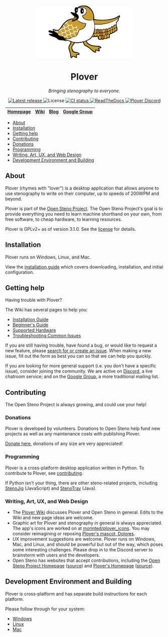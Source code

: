 <p align="center">
    <img width="300" alt="Plover logo" src="https://raw.githubusercontent.com/openstenoproject/plover/main/doc/_static/dolores.svg" />
</p>

<h1 align="center">Plover</h1>

<p align="center"><i>Bringing stenography to everyone.</i></p>

<p align="center">
    <a href="https://github.com/openstenoproject/plover/releases">
        <img alt="Latest release" src="https://img.shields.io/github/v/release/openstenoproject/plover?filter=v*" />
    </a>
    <img alt="License" src="https://img.shields.io/github/license/openstenoproject/plover" />
    <a href="https://github.com/openstenoproject/plover/actions/workflows/ci.yml?query=branch%3Amain">
        <img alt="CI status" src="https://github.com/openstenoproject/plover/actions/workflows/ci.yml/badge.svg?branch=main" />
    </a>
    <a href="https://plover.readthedocs.io/">
        <img alt="ReadTheDocs" src="https://img.shields.io/readthedocs/plover?logo=readthedocs&logoColor=white" />
    </a>
    <a href="https://discord.gg/0lQde43a6dGmAMp2">
        <img alt="Plover Discord" src="https://img.shields.io/discord/136953735426473984?logo=discord&logoColor=white" />
    </a>
</p>

| [Homepage][] | [Wiki][] | [Blog][] | [Google Group][] |
| ------------ | -------- | -------- | ---------------- |

-   [About](#about)
-   [Installation](#installation)
-   [Getting help](#getting-help)
-   [Contributing](#contributing)
-   [Donations](#donations)
-   [Programming](#programming)
-   [Writing, Art, UX, and Web Design](#writing-art-ux-and-web-design)
-   [Development Environment and Building](#development-environment-and-building)

## About

Plover (rhymes with "lover") is a desktop application that allows anyone
to use stenography to write on their computer, up to speeds of 200WPM
and beyond.

Plover is part of the [Open Steno Project][]. The Open Steno Project's
goal is to provide everything you need to learn machine shorthand on
your own, from free software, to cheap hardware, to learning resources.

Plover is GPLv2+ as of version 3.1.0. See the [license][] for details.

## Installation

Plover runs on Windows, Linux, and Mac.

View the [installation guide][] which covers downloading, installation,
and initial configuration.

## Getting help

Having trouble with Plover?

The Wiki has several pages to help you:

-   [Installation Guide][]
-   [Beginner's Guide][]
-   [Supported Hardware][]
-   [Troubleshooting Common Issues][]

If you are still having trouble, have found a bug, or would like to
request a new feature, please [search for or create an issue][issues].
When making a new issue, fill out the form as best you can so that we
can help you quickly.

If you are looking for more general support (i.e. you don't have a
specific issue), consider joining the community. We are active on
[Discord](https://discord.gg/0lQde43a6dGmAMp2), a live chatroom service; and on the [Google Group][],
a more traditional mailing list.

## Contributing

The Open Steno Project is always growing, and could use your help!

### Donations

Plover is developed by volunteers. Donations to Open Steno help fund new
projects as well as any maintenance costs with publishing Plover.

[Donate here][Donate], donations of any size are very appreciated!

### Programming

Plover is a cross-platform desktop application written in Python. To
contribute to Plover, see [contributing][].

If Python isn't your thing, there are other steno-related projects,
including [StenoJig][] (JavaScript) and [StenoTray][] (Java).

### Writing, Art, UX, and Web Design

-   The [Plover Wiki][Wiki] discusses Plover and Open Steno in
    general. Edits to the Wiki and new page ideas are welcome.
-   Graphic art for Plover and stenography in general is always
    appreciated. The app's icons are worked on at [morinted/plover\_icons][].
    You may consider reimagining or reposing [Plover's mascot, Dolores][Mascot].
-   UX improvement suggestions are welcome. Plover runs on Windows, Mac,
    and Linux, and should be powerful but out of the way, which poses
    some interesting challenges. Please drop in to the Discord server to
    brainstorm with users and the developers.
-   Open Steno has websites that accept contributions, including the
    [Open Steno Project Homepage][Open Steno Project] ([source][Open Steno Project Homepage Source]) and [Plover's Homepage][Homepage]
    ([source][Homepage Source]).

## Development Environment and Building

Plover is cross-platform and has separate build instructions for each
platform.

Please follow through for your system:

-   [Windows][Windows README]
-   [Linux][Linux README]
-   [Mac][macOS README]

[Beginner's Guide]: https://plover.wiki/index.php/Beginner%27s_Guide
[Blog]: http://plover.stenoknight.com
[Contributing]: https://github.com/openstenoproject/plover/blob/main/CONTRIBUTING.md
[Donate]: http://www.openstenoproject.org/donate
[Google Group]: https://groups.google.com/forum/#!forum/ploversteno
[Homepage Source]: https://github.com/openstenoproject/plover/tree/gh-pages
[Homepage]: http://opensteno.org/plover
[Issues]: https://github.com/openstenoproject/plover/issues?q=is:issue
[License]: https://github.com/openstenoproject/plover/blob/main/LICENSE.txt
[Open Steno Project Homepage Source]: https://github.com/openstenoproject/openstenoproject.github.io
[Open Steno Project]: http://opensteno.org
[Mascot]: http://plover.stenoknight.com/2010/10/new-logo.html
[StenoJig]: https://github.com/JoshuaGrams/steno-jig
[StenoTray]: https://github.com/SmackleFunky/StenoTray
[Supported Hardware]: https://plover.wiki/index.php/Supported_hardware
[Troubleshooting Common Issues]: https://plover.wiki/index.php/Troubleshooting_issues
[Wiki]: https://plover.wiki
[installation guide]: https://plover.wiki/index.php/Installation_Guide
[morinted/plover\_icons]: https://github.com/TheaMorin/plover_icons
[Windows README]: https://github.com/openstenoproject/plover/blob/main/windows/README.md
[Linux README]: https://github.com/openstenoproject/plover/blob/main/linux/README.md
[macOS README]: https://github.com/openstenoproject/plover/blob/main/osx/README.md
